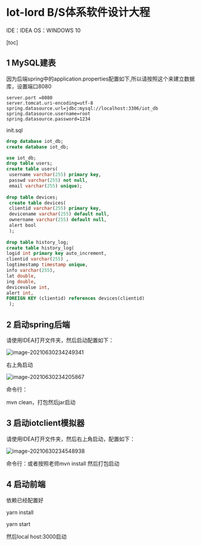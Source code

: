 # Iot-lord B/S体系软件设计大程

IDE：IDEA
OS：WINDOWS 10

[toc]

## 1	MySQL建表

因为后端spring中的application.properties配置如下,所以请按照这个来建立数据库，设置端口8080

```properties
server.port =8080
server.tomcat.uri-encoding=utf-8
spring.datasource.url=jdbc:mysql://localhost:3306/iot_db
spring.datasource.username=root
spring.datasource.password=1234
```

init.sql

```sql
drop database iot_db;
create database iot_db;

use iot_db;
drop table users;
create table users(
 username varchar(255) primary key,
 passwd varchar(255) not null,
 email varchar(255) unique);
 
drop table devices; 
 create table devices(
 clientid varchar(255) primary key, 
 devicename varchar(255) default null, 
 ownername varchar(255) default null,
 alert bool
 );
  
drop table history_log;
create table history_log(
logid int primary key auto_increment,
clientid varchar(255) ,
logtimestamp timestamp unique, 
info varchar(255),
lat double, 
ing double, 
devicevalue int, 
alert int,
FOREIGN KEY (clientid) references devices(clientid)
 );
```

## 2	启动spring后端

请使用IDEA打开文件夹，然后启动配置如下：

![image-20210630234249341](C:\Users\ASUS\AppData\Roaming\Typora\typora-user-images\image-20210630234249341.png)

右上角启动

![image-20210630234205867](C:\Users\ASUS\AppData\Roaming\Typora\typora-user-images\image-20210630234205867.png)

命令行：

mvn clean，打包然后jar启动

## 3	启动iotclient模拟器

请使用IDEA打开文件夹，然后右上角启动，配置如下：

![image-20210630234548938](C:\Users\ASUS\AppData\Roaming\Typora\typora-user-images\image-20210630234548938.png)

命令行：或者按照老师mvn install 然后打包启动



## 4	启动前端

依赖已经配置好

yarn install 

yarn start

然后local host:3000启动